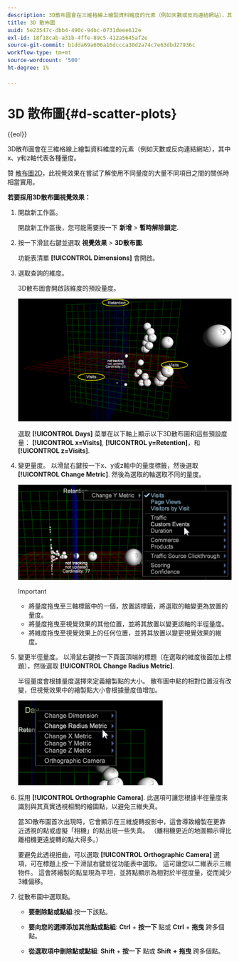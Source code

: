 ```yaml
---
description: 3D散布圖會在三維格線上繪製資料維度的元素（例如天數或反向連結網站），其中x、y和z軸代表各種量度。
title: 3D 散佈圖
uuid: 5e23547c-dbb4-490c-94bc-0731deee612e
exl-id: 18f18cab-a31b-4ffe-89c5-412a5645af2e
source-git-commit: b1dda69a606a16dccca30d2a74c7e63dbd27936c
workflow-type: tm+mt
source-wordcount: '500'
ht-degree: 1%

---
```


# 3D 散佈圖{#d-scatter-plots}

{{eol}}

3D散布圖會在三維格線上繪製資料維度的元素（例如天數或反向連結網站），其中x、y和z軸代表各種量度。

贊 [散布圖2D](https://experienceleague.adobe.com/docs/data-workbench/using/client/t-open-ins.html#Scatter_Plots)，此視覺效果在嘗試了解使用不同量度的大量不同項目之間的關係時相當實用。

**若要採用3D散布圖視覺效果：**

1. 開啟新工作區。

   開啟新工作區後，您可能需要按一下 **新增** > **暫時解除鎖定**.
1. 按一下滑鼠右鍵並選取 **視覺效果** > **3D散布圖**.

   功能表清單 **[!UICONTROL Dimensions]** 會開啟。

1. 選取查詢的維度。

   3D散布圖會開啟該維度的預設量度。

   ![](assets/3D_main.png)

   選取 **[!UICONTROL Days]** 菜單在以下軸上顯示以下3D散布圖和這些預設度量： **[!UICONTROL x=Visits]**, **[!UICONTROL y=Retention]**，和 **[!UICONTROL z=Visits]**.

1. 變更量度。 以滑鼠右鍵按一下x、y或z軸中的量度標籤，然後選取 **[!UICONTROL Change Metric]**. 然後為選取的軸選取不同的量度。

   ![](assets/3D_change.png)

   >[!IMPORTANT]
   >
   >
   >    
   >    
   >    * 將量度拖曳至三軸標籤中的一個，放置該標籤，將選取的軸變更為放置的量度。
   >    * 將量度拖曳至視覺效果的其他位置，並將其放置以變更該軸的半徑量度。
   >    * 將維度拖曳至視覺效果上的任何位置，並將其放置以變更視覺效果的維度。


1. 變更半徑量度。 以滑鼠右鍵按一下頁面頂端的標題（在選取的維度後面加上標題），然後選取 **[!UICONTROL Change Radius Metric]**.

   半徑量度會根據量度選擇來定義繪製點的大小。 散布圖中點的相對位置沒有改變，但視覺效果中的繪製點大小會根據量度值增加。

   ![](assets/3D_change_radius.png)

1. 採用 **[!UICONTROL Orthographic Camera]**. 此選項可讓您根據半徑量度來識別與其真實透視相關的繪圖點，以避免三維失真。

   當3D散布圖首次出現時，它會顯示在三維旋轉投影中，這會導致繪製在更靠近透視的點或虛擬「相機」的點出現一些失真。 （離相機更近的地圖顯示得比離相機更遠旋轉的點大得多。）

   要避免此透視扭曲，可以選取 **[!UICONTROL Orthographic Camera]** 選項，可在標題上按一下滑鼠右鍵並從功能表中選取。 這可讓您以二維表示三維物件。 這會將繪製的點呈現為平坦，並將點顯示為相對於半徑度量，從而減少3維偏移。

1. 從散布圖中選取點。

   * **要刪除點或點組**:按一下該點。
   * **要向您的選擇添加其他點或點組**: **Ctrl** + **按一下** 點或 **Ctrl** + **拖曳** 跨多個點。

   * **從選取項中刪除點或點組**: **Shift** + **按一下** 點或 **Shift** **+** **拖曳** 跨多個點。

<!-- <a id="section_9C30F9799F1440F09278327002E6B47A"></a> -->

